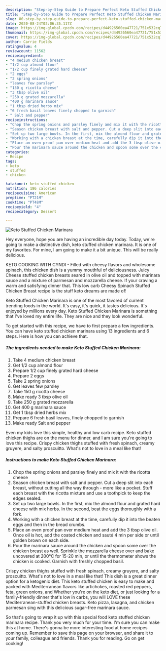 ```yaml
---
description: "Step-by-Step Guide to Prepare Perfect Keto Stuffed Chicken Marinara"
title: "Step-by-Step Guide to Prepare Perfect Keto Stuffed Chicken Marinara"
slug: 80-step-by-step-guide-to-prepare-perfect-keto-stuffed-chicken-marinara
date: 2020-08-24T02:06:35.117Z
image: https://img-global.cpcdn.com/recipes/d44926560ea47721/751x532cq70/keto-stuffed-chicken-marinara-recipe-main-photo.jpg
thumbnail: https://img-global.cpcdn.com/recipes/d44926560ea47721/751x532cq70/keto-stuffed-chicken-marinara-recipe-main-photo.jpg
cover: https://img-global.cpcdn.com/recipes/d44926560ea47721/751x532cq70/keto-stuffed-chicken-marinara-recipe-main-photo.jpg
author: Carrie Fields
ratingvalue: 4
reviewcount: 11562
recipeingredient:
- "4 medium chicken breast"
- "1/2 cup almond flour"
- "1/2 cup finely grated hard cheese"
- "2 eggs"
- "2 spring onions"
- "leaves few parsley"
- "150 g ricotta cheese"
- "3 tbsp olive oil"
- "250 g grated mozzarella"
- "400 g marinara sauce"
- "1 tbsp dried herbs mix"
- "6 fresh basil leaves finely chopped to garnish"
- " Salt and pepper"
recipeinstructions:
- "Chop the spring onions and parsley finely and mix it with the ricotta cheese"
- "Season chicken breast with salt and pepper. Cut a deep slit into each breast, without cutting all the way through - more like a pocket. Stuff each breast with the ricotta mixture and use a toothpick to keep the edges sealed."
- "Set up two large bowls. In the first, mix the almond flour and grated hard cheese with mix herbs. In the second, beat the eggs thoroughly with a fork."
- "Working with a chicken breast at the time, carefully dip it into the beaten eggs and then in the bread crumbs."
- "Place an oven proof pan over medium heat and add the 3 tbsp olive oil. Once oil is hot, add the coated chicken and sauté 4 min per side or until golden brown on each side."
- "Pour the marinara sauce around the chicken and spoon some over the chicken breast as well. Sprinkle the mozzarella cheese over and bake uncovered at 200°C for 15-20 min, or until the thermometer shows the chicken is cooked. Garnish with freshly chopped basil."
categories:
- Recipe
tags:
- keto
- stuffed
- chicken

katakunci: keto stuffed chicken 
nutrition: 186 calories
recipecuisine: American
preptime: "PT21M"
cooktime: "PT48M"
recipeyield: "4"
recipecategory: Dessert

---
```



![Keto Stuffed Chicken Marinara](https://img-global.cpcdn.com/recipes/d44926560ea47721/751x532cq70/keto-stuffed-chicken-marinara-recipe-main-photo.jpg)

Hey everyone, hope you are having an incredible day today. Today, we're going to make a distinctive dish, keto stuffed chicken marinara. It is one of my favorites. For mine, I am going to make it a bit unique. This will be really delicious.

KETO COOKING WITH CYNDI - Filled with cheesy flavors and wholesome spinach, this chicken dish is a yummy mouthful of deliciousness. Juicy Cheese stuffed chicken breasts seared in olive oil and topped with marinara sauce and a mixture of parmesan and mozzarella cheese. If your craving a warm and satisfying dinner that. This low carb Cheesy Spinach Stuffed Chicken Breast recipe is the stuff keto dreams are made of!

Keto Stuffed Chicken Marinara is one of the most favored of current trending foods in the world. It's easy, it's quick, it tastes delicious. It's enjoyed by millions every day. Keto Stuffed Chicken Marinara is something that I've loved my entire life. They are nice and they look wonderful.


To get started with this recipe, we have to first prepare a few ingredients. You can have keto stuffed chicken marinara using 13 ingredients and 6 steps. Here is how you can achieve that.

<!--inarticleads1-->

##### The ingredients needed to make Keto Stuffed Chicken Marinara:

1. Take 4 medium chicken breast
1. Get 1/2 cup almond flour
1. Prepare 1/2 cup finely grated hard cheese
1. Prepare 2 eggs
1. Take 2 spring onions
1. Get leaves few parsley
1. Take 150 g ricotta cheese
1. Make ready 3 tbsp olive oil
1. Take 250 g grated mozzarella
1. Get 400 g marinara sauce
1. Get 1 tbsp dried herbs mix
1. Prepare 6 fresh basil leaves, finely chopped to garnish
1. Make ready  Salt and pepper


Even my kids love this simple, healthy and low carb recipe. Keto stuffed chicken thighs are on the menu for dinner, and I am sure you&#39;re going to love this recipe. Crispy chicken thighs stuffed with fresh spinach, creamy gruyere, and salty proscuitto. What&#39;s not to love in a meal like that! 

<!--inarticleads2-->

##### Instructions to make Keto Stuffed Chicken Marinara:

1. Chop the spring onions and parsley finely and mix it with the ricotta cheese
1. Season chicken breast with salt and pepper. Cut a deep slit into each breast, without cutting all the way through - more like a pocket. Stuff each breast with the ricotta mixture and use a toothpick to keep the edges sealed.
1. Set up two large bowls. In the first, mix the almond flour and grated hard cheese with mix herbs. In the second, beat the eggs thoroughly with a fork.
1. Working with a chicken breast at the time, carefully dip it into the beaten eggs and then in the bread crumbs.
1. Place an oven proof pan over medium heat and add the 3 tbsp olive oil. Once oil is hot, add the coated chicken and sauté 4 min per side or until golden brown on each side.
1. Pour the marinara sauce around the chicken and spoon some over the chicken breast as well. Sprinkle the mozzarella cheese over and bake uncovered at 200°C for 15-20 min, or until the thermometer shows the chicken is cooked. Garnish with freshly chopped basil.


Crispy chicken thighs stuffed with fresh spinach, creamy gruyere, and salty proscuitto. What&#39;s not to love in a meal like that! This dish is a great dinner option for a ketogenic diet. This keto stuffed chicken is easy to make and packed with Mediterranean flavors like artichokes, roasted red peppers, feta, green onions, and Whether you&#39;re on the keto diet, or just looking for a family-friendly dinner that&#39;s low in carbs, you will LOVE these Mediterranean-stuffed chicken breasts. Keto pizza, lasagna, and chicken parmesan sing with this delicious sugar-free marinara sauce. 

So that's going to wrap it up with this special food keto stuffed chicken marinara recipe. Thank you very much for your time. I'm sure you can make this at home. There's gonna be more interesting food at home recipes coming up. Remember to save this page on your browser, and share it to your family, colleague and friends. Thank you for reading. Go on get cooking!
